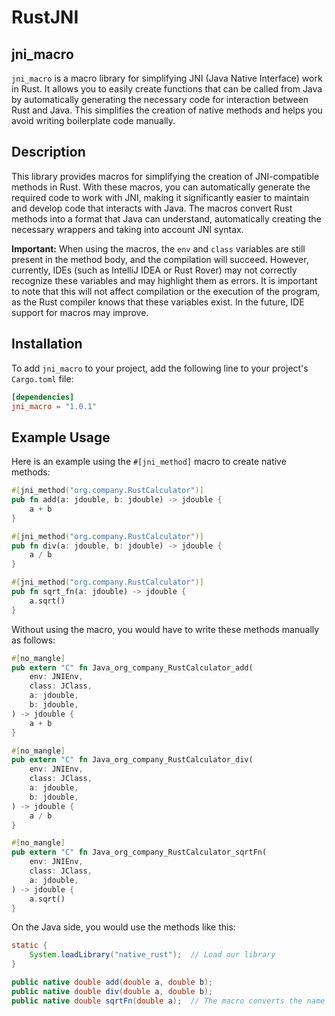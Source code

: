 # RustJNI

## jni_macro

`jni_macro` is a macro library for simplifying JNI (Java Native Interface) work in Rust. It allows you to easily create functions that can be called from Java by automatically generating the necessary code for interaction between Rust and Java. This simplifies the creation of native methods and helps you avoid writing boilerplate code manually.

## Description

This library provides macros for simplifying the creation of JNI-compatible methods in Rust. With these macros, you can automatically generate the required code to work with JNI, making it significantly easier to maintain and develop code that interacts with Java. The macros convert Rust methods into a format that Java can understand, automatically creating the necessary wrappers and taking into account JNI syntax.

**Important:** When using the macros, the `env` and `class` variables are still present in the method body, and the compilation will succeed. However, currently, IDEs (such as IntelliJ IDEA or Rust Rover) may not correctly recognize these variables and may highlight them as errors. It is important to note that this will not affect compilation or the execution of the program, as the Rust compiler knows that these variables exist. In the future, IDE support for macros may improve.

## Installation

To add `jni_macro` to your project, add the following line to your project's `Cargo.toml` file:

```toml
[dependencies]
jni_macro = "1.0.1"
```

## Example Usage
Here is an example using the `#[jni_method]` macro to create native methods:

```rust
#[jni_method("org.company.RustCalculator")]
pub fn add(a: jdouble, b: jdouble) -> jdouble {
    a + b
}

#[jni_method("org.company.RustCalculator")]
pub fn div(a: jdouble, b: jdouble) -> jdouble {
    a / b
}

#[jni_method("org.company.RustCalculator")]
pub fn sqrt_fn(a: jdouble) -> jdouble {
    a.sqrt()
}
```

Without using the macro, you would have to write these methods manually as follows:

```rust
#[no_mangle]
pub extern "C" fn Java_org_company_RustCalculator_add(
    env: JNIEnv,
    class: JClass,
    a: jdouble,
    b: jdouble,
) -> jdouble {
    a + b
}

#[no_mangle]
pub extern "C" fn Java_org_company_RustCalculator_div(
    env: JNIEnv,
    class: JClass,
    a: jdouble,
    b: jdouble,
) -> jdouble {
    a / b
}

#[no_mangle]
pub extern "C" fn Java_org_company_RustCalculator_sqrtFn(
    env: JNIEnv,
    class: JClass,
    a: jdouble,
) -> jdouble {
    a.sqrt()
}
```

On the Java side, you would use the methods like this:

```java
static {
    System.loadLibrary("native_rust");  // Load our library
}

public native double add(double a, double b);
public native double div(double a, double b);
public native double sqrtFn(double a);  // The macro converts the name from snake_case to camelCase
```
